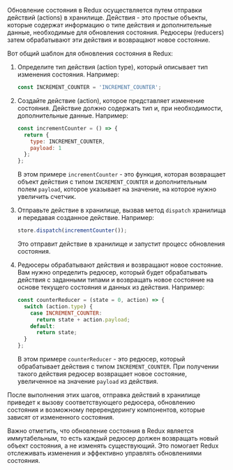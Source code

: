 Обновление состояния в Redux осуществляется путем отправки действий (actions) в хранилище. Действия - это простые объекты, которые содержат информацию о типе действия и дополнительные данные, необходимые для обновления состояния. Редюсеры (reducers) затем обрабатывают эти действия и возвращают новое состояние.

Вот общий шаблон для обновления состояния в Redux:

1. Определите тип действия (action type), который описывает тип изменения состояния. Например:

   ```javascript
   const INCREMENT_COUNTER = 'INCREMENT_COUNTER';
   ```

2. Создайте действие (action), которое представляет изменение состояния. Действие должно содержать тип и, при необходимости, дополнительные данные. Например:

   ```javascript
   const incrementCounter = () => {
     return {
       type: INCREMENT_COUNTER,
       payload: 1
     };
   };
   ```

   В этом примере `incrementCounter` - это функция, которая возвращает объект действия с типом `INCREMENT_COUNTER` и дополнительным полем `payload`, которое указывает на значение, на которое нужно увеличить счетчик.

3. Отправьте действие в хранилище, вызвав метод `dispatch` хранилища и передавая созданное действие. Например:

   ```javascript
   store.dispatch(incrementCounter());
   ```

   Это отправит действие в хранилище и запустит процесс обновления состояния.

4. Редюсеры обрабатывают действия и возвращают новое состояние. Вам нужно определить редюсер, который будет обрабатывать действия с заданными типами и возвращать новое состояние на основе текущего состояния и данных из действия. Например:

   ```javascript
   const counterReducer = (state = 0, action) => {
     switch (action.type) {
       case INCREMENT_COUNTER:
         return state + action.payload;
       default:
         return state;
     }
   };
   ```

   В этом примере `counterReducer` - это редюсер, который обрабатывает действия с типом `INCREMENT_COUNTER`. При получении такого действия редюсер возвращает новое состояние, увеличенное на значение `payload` из действия.

После выполнения этих шагов, отправка действий в хранилище приведет к вызову соответствующего редюсера, обновлению состояния и возможному перерендерингу компонентов, которые зависят от измененного состояния.

Важно отметить, что обновление состояния в Redux является иммутабельным, то есть каждый редюсер должен возвращать новый объект состояния, а не изменять существующий. Это помогает Redux отслеживать изменения и эффективно управлять обновлениями состояния.